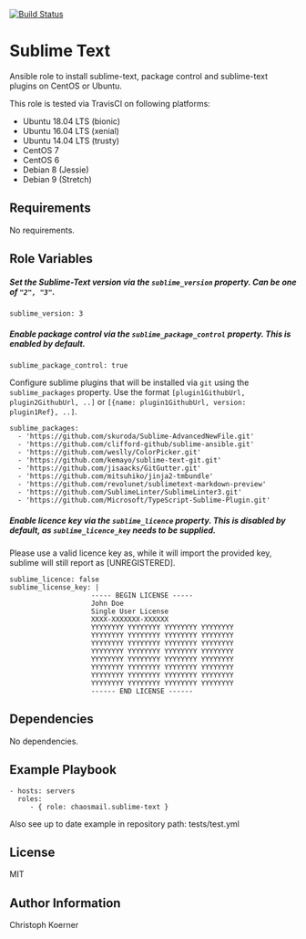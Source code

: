 [![Build Status](https://travis-ci.org/chaosmail/ansible-roles-sublime-text.svg?branch=master)](https://travis-ci.org/chaosmail/ansible-roles-sublime-text)

Sublime Text
============

Ansible role to install sublime-text, package control and sublime-text plugins on CentOS or Ubuntu.

This role is tested via TravisCI on following platforms:
- Ubuntu 18.04 LTS (bionic)
- Ubuntu 16.04 LTS (xenial)
- Ubuntu 14.04 LTS (trusty)
- CentOS 7
- CentOS 6
- Debian 8 (Jessie)
- Debian 9 (Stretch)

Requirements
------------

No requirements.

Role Variables
--------------

##### Set the Sublime-Text version via the `sublime_version` property. Can be one of `"2", "3"`.

    sublime_version: 3

##### Enable package control via the `sublime_package_control` property. This is enabled  by default.

    sublime_package_control: true

Configure sublime plugins that will be installed via `git` using the `sublime_packages` property. Use the format `[plugin1GithubUrl, plugin2GithubUrl, ..]` or `[{name: plugin1GithubUrl, version: plugin1Ref}, ..]`.

    sublime_packages:
      - 'https://github.com/skuroda/Sublime-AdvancedNewFile.git'
      - 'https://github.com/clifford-github/sublime-ansible.git'
      - 'https://github.com/weslly/ColorPicker.git'
      - 'https://github.com/kemayo/sublime-text-git.git'
      - 'https://github.com/jisaacks/GitGutter.git'
      - 'https://github.com/mitsuhiko/jinja2-tmbundle'
      - 'https://github.com/revolunet/sublimetext-markdown-preview'
      - 'https://github.com/SublimeLinter/SublimeLinter3.git'
      - 'https://github.com/Microsoft/TypeScript-Sublime-Plugin.git'

##### Enable licence key via the `sublime_licence` property. This is disabled by default, as `sublime_licence_key` needs to be supplied.

Please use a valid licence key as, while it will import the provided key, sublime will still report as [UNREGISTERED].

    sublime_licence: false
    sublime_license_key: |
                        ----- BEGIN LICENSE -----
                        John Doe
                        Single User License
                        XXXX-XXXXXXX-XXXXXX
                        YYYYYYYY YYYYYYYY YYYYYYYY YYYYYYYY
                        YYYYYYYY YYYYYYYY YYYYYYYY YYYYYYYY
                        YYYYYYYY YYYYYYYY YYYYYYYY YYYYYYYY
                        YYYYYYYY YYYYYYYY YYYYYYYY YYYYYYYY
                        YYYYYYYY YYYYYYYY YYYYYYYY YYYYYYYY
                        YYYYYYYY YYYYYYYY YYYYYYYY YYYYYYYY
                        YYYYYYYY YYYYYYYY YYYYYYYY YYYYYYYY
                        YYYYYYYY YYYYYYYY YYYYYYYY YYYYYYYY
                        ------ END LICENSE ------


Dependencies
------------

No dependencies.

Example Playbook
----------------

    - hosts: servers
      roles:
         - { role: chaosmail.sublime-text }

Also see up to date example in repository path: tests/test.yml

License
-------

MIT

Author Information
------------------

Christoph Koerner
